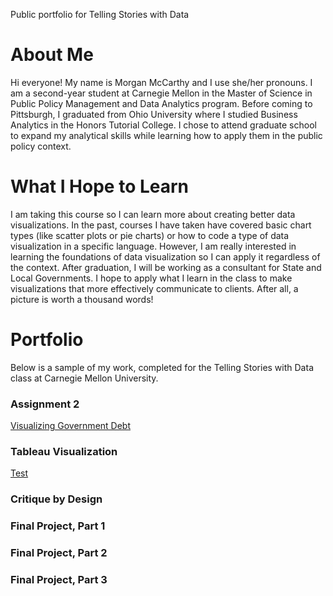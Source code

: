 Public portfolio for Telling Stories with Data

# About Me

Hi everyone! My name is Morgan McCarthy and I use she/her pronouns. I am a second-year student at Carnegie Mellon in the Master of Science in Public Policy Management and Data Analytics program. Before coming to Pittsburgh, I graduated from Ohio University where I studied Business Analytics in the Honors Tutorial College. I chose to attend graduate school to expand my analytical skills while learning how to apply them in the public policy context. 

# What I Hope to Learn

I am taking this course so I can learn more about creating better data visualizations. In the past, courses I have taken have covered basic chart types (like scatter plots or pie charts) or how to code a type of data visualization in a specific language. However, I am really interested in learning the foundations of data visualization so I can apply it regardless of the context. After graduation, I will be working as a consultant for State and Local Governments. I hope to apply what I learn in the class to make visualizations that more effectively communicate to clients. After all, a picture is worth a thousand words! 

# Portfolio

Below is a sample of my work, completed for the Telling Stories with Data class at Carnegie Mellon University.

### Assignment 2

[Visualizing Government Debt](/dataviz2.md)

### Tableau Visualization

[Test](/tabtest.html)

### Critique by Design

### Final Project, Part 1

### Final Project, Part 2

### Final Project, Part 3

